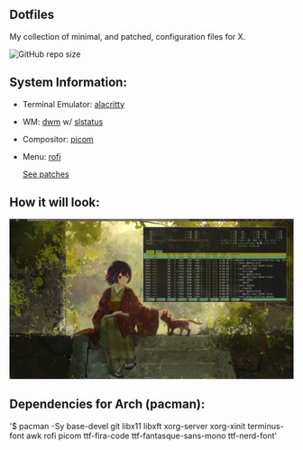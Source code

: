 ## Dotfiles 

My collection of minimal, and patched, configuration files for X.

![GitHub repo size](https://img.shields.io/github/repo-size/fleshguard/dotfiles?style=for-the-badge&label=Size%3A&labelColor=%23020202&color=%23b2b2b2)
## System Information:
* Terminal Emulator: [alacritty]([https://st.suckless.org/](https://alacritty.org/))
* WM: [dwm](https://dwm.suckless.org/) w/ [slstatus](https://tools.suckless.org/slstatus/)
* Compositor: [picom](https://github.com/yshui/picom)
* Menu: [rofi](https://github.com/davatorium/rofi)
  
  [See patches](/Github/patches.md)
## How it will look:
![Screenshot](/Github/screenshot.png)
## Dependencies for Arch (pacman):
'$ pacman -Sy base-devel git libx11 libxft xorg-server xorg-xinit terminus-font awk rofi picom ttf-fira-code ttf-fantasque-sans-mono ttf-nerd-font'


